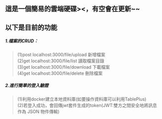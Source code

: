 ## 這是一個簡易的雲端硬碟><，有空會在更新~~

## 以下是目前的功能

##### 1.檔案的CRUD：
>(1)post localhost:3000/file/upload 新增檔案  
>(2)get localhost:3000/file/list 讀取檔案目錄  
>(3)get localhost:3000/file/download 下載檔案  
>(4)get localhost:3000/file/delete 刪除檔案  
   
##### 2.進行簡單的登入驗證
>(1)利用docker建立本地資料庫(如要操作資料庫可以利用TablePlus)  
>(2)若登入成功，會回傳jwt套件生成的token(JWT:雙方之間安全地將訊息作為 JSON 物件傳輸)  
    


    
